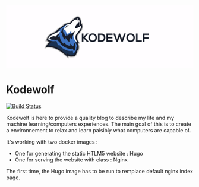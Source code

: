 ![Banner](assets/banner.png)

# Kodewolf

[![Build Status](https://creus.fuegowolf.me/api/badges/fuego/kodewolf/status.svg)](https://creus.fuegowolf.me/fuego/kodewolf)

Kodewolf is here to provide a quality blog to describe my life and my machine learning/computers experiences. The main goal of this is to create a environnement to relax and learn paisibly what computers are capable of.

It's working with two docker images : 

* One for generating the static HTLM5 website : Hugo
* One for serving the website with class : Nginx

The first time, the Hugo image has to be run to remplace default nginx index page.